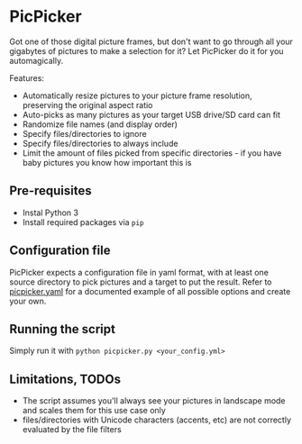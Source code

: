 # PicPicker

Got one of those digital picture frames, but don't want to go through all your gigabytes of pictures to make a selection for it? Let PicPicker do it for you automagically.

Features:
- Automatically resize pictures to your picture frame resolution, preserving the original aspect ratio
- Auto-picks as many pictures as your target USB drive/SD card can fit
- Randomize file names (and display order)
- Specify files/directories to ignore
- Specify files/directories to always include
- Limit the amount of files picked from specific directories - if you have baby pictures you know how important this is

## Pre-requisites

- Instal Python 3
- Install required packages via `pip`

## Configuration file

PicPicker expects a configuration file in yaml format, with at least one source directory to pick pictures and a target to put the result. Refer to [picpicker.yaml](picpicker.yaml) for a documented example of all possible options and create your own.

## Running the script

Simply run it with `python picpicker.py <your_config.yml>`

## Limitations, TODOs

- The script assumes you'll always see your pictures in landscape mode and scales them for this use case only
- files/directories with Unicode characters (accents, etc) are not correctly evaluated by the file filters